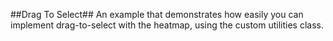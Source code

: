##Drag To Select##
An example that demonstrates how easily you can implement drag-to-select with the heatmap, using the custom utilities class.